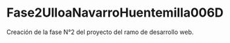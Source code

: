# Fase2UlloaNavarroHuentemilla006D
Creación de la fase N°2 del proyecto del ramo de desarrollo web.
